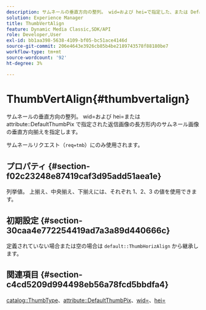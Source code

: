 ```yaml
---
description: サムネールの垂直方向の整列。 wid=および hei=で指定した、または DefaultThumbPix 属性で指定した返信画像の長方形内のサムネール画像の垂直方向揃えを指定します。
solution: Experience Manager
title: ThumbVertAlign
feature: Dynamic Media Classic,SDK/API
role: Developer,User
exl-id: bb1aa398-5638-4109-bf05-bc51ace4146d
source-git-commit: 206e4643e3926cb85b4be2189743578f88180be7
workflow-type: tm+mt
source-wordcount: '92'
ht-degree: 3%

---
```


# ThumbVertAlign{#thumbvertalign}

サムネールの垂直方向の整列。 wid=および hei=または attribute::DefaultThumbPix で指定された返信画像の長方形内のサムネール画像の垂直方向揃えを指定します。

サムネールリクエスト（`req=tmb`）にのみ使用されます。

## プロパティ {#section-f02c23248e87419caf3d95add51aea1e}

列挙値。 上揃え、中央揃え、下揃えには、それぞれ 1、2、3 の値を使用できます。

## 初期設定 {#section-30caa4e772254419ad7a3a89d440666c}

定義されていない場合または空の場合は `default::ThumbHorizAlign` から継承します。

## 関連項目 {#section-c4cd5209d994498eb56a78fcd5bbdfa4}

[catalog::ThumbType](/help/aem-is-ir-api/is-api/image-catalog/image-serving-api-ref/c-image-catalog-reference/c-image-svg-data-reference/c-image-data-reference/r-thumbtype-cat.md)、[attribute::DefaultThumbPix](../../../../../is-api/image-catalog/image-serving-api-ref/c-image-catalog-reference/c-attributes-reference/r-defaultthumbpix.md#reference-cf52bb74bed2466e8bc8adb0cacd6141)、[wid=](../../../../../is-api/http-ref/image-serving-api-ref/c-http-protocol-reference/c-command-reference/r-is-http-wid.md#reference-bfeadcb67bf4485f851eb21345527e47)、[hei=](../../../../../is-api/http-ref/image-serving-api-ref/c-http-protocol-reference/c-command-reference/r-is-http-hei.md#reference-6d6f556ccc0e4b98a815e8a5c1944a96)
